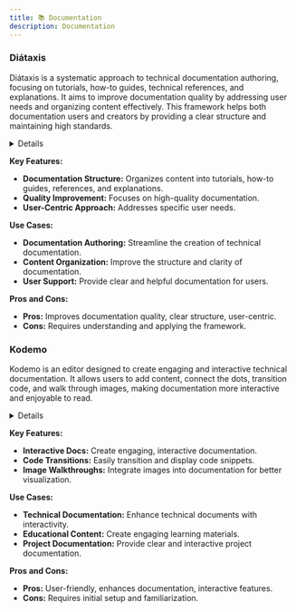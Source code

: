 ```yaml
---
title: 📚 Documentation
description: Documentation
---
```


### Diátaxis

Diátaxis is a systematic approach to technical documentation authoring, focusing on tutorials, how-to guides, technical references, and explanations. It aims to improve documentation quality by addressing user needs and organizing content effectively. This framework helps both documentation users and creators by providing a clear structure and maintaining high standards.

<details>

**URL:** https://diataxis.fr/

**Authors:** `Daniele Procida`

**Integration:**
- **Platforms Supported:** Web
- **API Documentation:** Not specified

**Community and Support:**
- **Support Channels:** Not specified
- **Community:** Not specified

</details>

**Key Features:**
- **Documentation Structure:** Organizes content into tutorials, how-to guides, references, and explanations.
- **Quality Improvement:** Focuses on high-quality documentation.
- **User-Centric Approach:** Addresses specific user needs.

**Use Cases:**
- **Documentation Authoring:** Streamline the creation of technical documentation.
- **Content Organization:** Improve the structure and clarity of documentation.
- **User Support:** Provide clear and helpful documentation for users.

**Pros and Cons:**
- **Pros:** Improves documentation quality, clear structure, user-centric.
- **Cons:** Requires understanding and applying the framework.

<LinkCard title="Visit Diátaxis" href="https://diataxis.fr/" />

### Kodemo

Kodemo is an editor designed to create engaging and interactive technical documentation. It allows users to add content, connect the dots, transition code, and walk through images, making documentation more interactive and enjoyable to read.

<details>

**URL:** https://kodemo.com/

**Authors:** `Hakim El Hattab`

**Integration:**
- **Platforms Supported:** Web
- **API Documentation:** Not specified

**Community and Support:**
- **Support Channels:** Email Support, Documentation
- **Community:** Active user community

</details>

**Key Features:**
- **Interactive Docs:** Create engaging, interactive documentation.
- **Code Transitions:** Easily transition and display code snippets.
- **Image Walkthroughs:** Integrate images into documentation for better visualization.

**Use Cases:**
- **Technical Documentation:** Enhance technical documents with interactivity.
- **Educational Content:** Create engaging learning materials.
- **Project Documentation:** Provide clear and interactive project documentation.

**Pros and Cons:**
- **Pros:** User-friendly, enhances documentation, interactive features.
- **Cons:** Requires initial setup and familiarization.

<LinkCard title="Visit Kodemo" href="https://kodemo.com/" />

